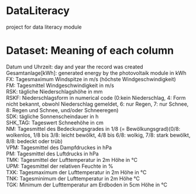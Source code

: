 # DataLiteracy
project for data literacy module

# Dataset: Meaning of each column
Datum und Uhrzeit: day and year the record was created <br>
Gesamtanlage[kWh]: generated energy by the photovoltaik module in kWh <br>
FX: Tagesmaximum Windspitze in m/s (höchste Windgeschwindigkeit) <br>
FM: Tagesmittel Windgeschwindigkeit in m/s <br>
RSK: tägliche Niederschlagshöhe in mm <br>
RSKF: Niederschlagsform in numerical code (0:kein Niederschlag, 4: Form nicht bekannt, obwohl Niederschlag gemeldet, 6: nur Regen, 7: nur Schnee, 8: Regen und Schnee, und/oder Schneeregen) <br>
SDK: tägliche Sonnenscheindauer in h <br>
SHK_TAG: Tageswert Schneehöhe in cm <br>
NM: Tagesmittel des Bedeckungsgrades in 1/8 (= Bewölkungsgrad)(0/8: wolkenlos, 1/8 bis 3/8: leicht bewölkt, 4/8 bis 6/8: wolkig, 7/8: stark bewölkt, 8/8: bedeckt oder trüb) <br>
VPM: Tagesmittel des Dampfdruckes in hPa <br>
PM: Tagesmittel des Luftdrucks in hPa <br>
TMK: Tagesmittel der Lufttemperatur in 2m Höhe in °C <br>
UPM: Tagesmittel der relativen Feuchte in % <br>
TXK: Tagesmaximum der Lufttemperatur in 2m Höhe in °C <br>
TNK: Tagesminimum der Lufttemperatur in 2m Höhe °C <br>
TGK: Minimum der Lufttemperatur am Erdboden in 5cm Höhe in °C <br>
